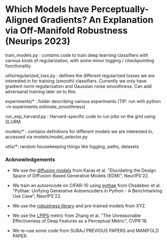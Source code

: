 # Which Models have Perceptually-Aligned Gradients? An Explanation via Off-Manifold Robustness (Neurips 2023)



train_models.py : contains code to train deep learning classifiers with various kinds of regularization, with some minor logging / checkpointing functionality

utils/regularized_loss.py : defines the different regularized losses we are interested in for training (smooth) classifiers. Currently we only have gradient norm regularization and Gaussian noise smoothness. Can add adversarial training later on to this.

experiments/* : folder describing various experiments (TIP: run with python -m experiments.estimate_smoothness)

run_exp_harvard.py : Harvard-specific code to run jobs on the grid using SLURM

models/* : contains definitions for different models we are interested in, accessed via models/model_selector.py

utils/*: random housekeeping things like logging, paths, datasets


### Acknowledgements

- We use the [diffusion models](https://github.com/NVlabs/edm/) from Karas et al. "Elucidating the Design Space of Diffusion-Based Generative Models (EDM)", NeurIPS'22.

- We train an autoencode on CIFAR-10 using [pythae](https://github.com/NVlabs/edm/) from Chadebec et al. "Pythae: Unifying Generative Autoencoders in Python - A Benchmarking Use Case", NeurIPS'22.

- We use the [robustness library](https://github.com/MadryLab/robustness) and pre-trained models from XYZ.

- We use the [LPIPS](https://github.com/richzhang/PerceptualSimilarity) metric from Zhang et al. "The Unreasonable Effectiveness of Deep Features as a Perceptual Metric", CVPR'18.

   
- We re-use some code from SURAJ PREVIOUS PAPERS and MANIFOLD PAPER.
